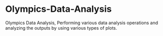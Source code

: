 # Olympics-Data-Analysis
Olympics Data Analysis, Performing various data analysis operations and analyzing the outputs by using various types of plots.

